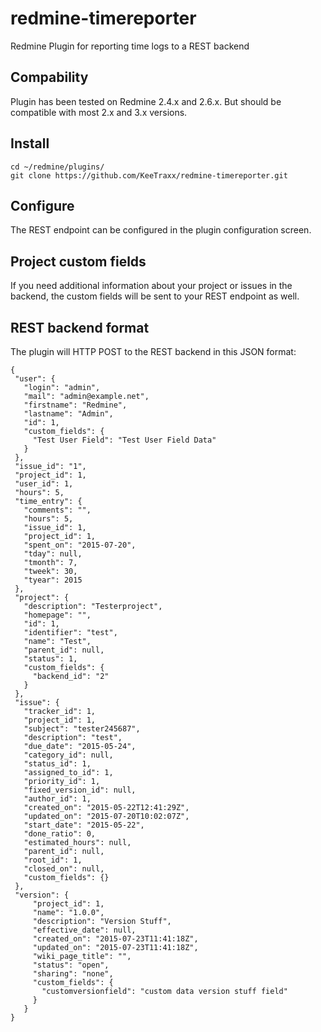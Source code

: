 # redmine-timereporter
Redmine Plugin for reporting time logs to a REST backend

## Compability
Plugin has been tested on Redmine 2.4.x and 2.6.x. But should be compatible with most 2.x and 3.x versions.

## Install

    cd ~/redmine/plugins/
    git clone https://github.com/KeeTraxx/redmine-timereporter.git
    
## Configure
The REST endpoint can be configured in the plugin configuration screen.

## Project custom fields
If you need additional information about your project or issues in the backend, the custom fields will be sent to your
REST endpoint as well.

## REST backend format
The plugin will HTTP POST to the REST backend in this JSON format:
    
    {
     "user": {
       "login": "admin",
       "mail": "admin@example.net",
       "firstname": "Redmine",
       "lastname": "Admin",
       "id": 1,
       "custom_fields": {
         "Test User Field": "Test User Field Data"
       }
     },
     "issue_id": "1",
     "project_id": 1,
     "user_id": 1,
     "hours": 5,
     "time_entry": {
       "comments": "",
       "hours": 5,
       "issue_id": 1,
       "project_id": 1,
       "spent_on": "2015-07-20",
       "tday": null,
       "tmonth": 7,
       "tweek": 30,
       "tyear": 2015
     },
     "project": {
       "description": "Testerproject",
       "homepage": "",
       "id": 1,
       "identifier": "test",
       "name": "Test",
       "parent_id": null,
       "status": 1,
       "custom_fields": {
         "backend_id": "2"
       }
     },
     "issue": {
       "tracker_id": 1,
       "project_id": 1,
       "subject": "tester245687",
       "description": "test",
       "due_date": "2015-05-24",
       "category_id": null,
       "status_id": 1,
       "assigned_to_id": 1,
       "priority_id": 1,
       "fixed_version_id": null,
       "author_id": 1,
       "created_on": "2015-05-22T12:41:29Z",
       "updated_on": "2015-07-20T10:02:07Z",
       "start_date": "2015-05-22",
       "done_ratio": 0,
       "estimated_hours": null,
       "parent_id": null,
       "root_id": 1,
       "closed_on": null,
       "custom_fields": {}
     },
     "version": {
         "project_id": 1,
         "name": "1.0.0",
         "description": "Version Stuff",
         "effective_date": null,
         "created_on": "2015-07-23T11:41:18Z",
         "updated_on": "2015-07-23T11:41:18Z",
         "wiki_page_title": "",
         "status": "open",
         "sharing": "none",
         "custom_fields": {
           "customversionfield": "custom data version stuff field"
         }
       }
    }